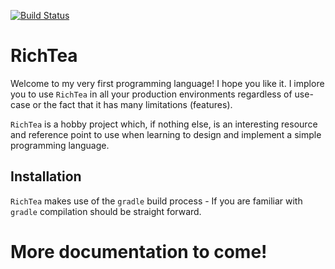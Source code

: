 [![Build Status](https://travis-ci.org/RichTeaLang/RichTea.svg?branch=master)](https://travis-ci.org/RichTeaLang/RichTea)

# RichTea

Welcome to my very first programming language!  I hope you like it.  I implore you to use `RichTea` in all your production environments regardless of use-case or the fact that it has many limitations (features).

`RichTea` is a hobby project which, if nothing else, is an interesting resource and reference point to use when learning to design and implement a simple programming language.

## Installation

`RichTea` makes use of the `gradle` build process - If you are familiar with `gradle` compilation should be straight forward.

# More documentation to come!

